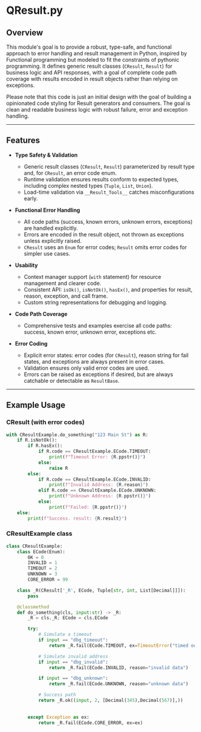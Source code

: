 # QResult.py

## Overview

This module's goal is to provide a robust, type-safe, and functional approach to error handling and result management in Python, inspired by Functional programming but modeled to fit the constraints of pythonic programming. It defines generic result classes (`CResult`, `Result`) for business logic and API responses, with a goal of complete code path coverage with results encoded in result objects rather than relying on exceptions.

Please note that this code is just an initial design with the goal of building a opinionated code styling for Result generators and consumers. The goal is clean and readable business logic with robust failure, error and exception handling.

---

## Features

- **Type Safety & Validation**
  - Generic result classes (`CResult`, `Result`) parameterized by result type and, for `CResult`, an error code enum.
  - Runtime validation ensures results conform to expected types, including complex nested types (`Tuple`, `List`, `Union`).
  - Load-time validation via `__Result_Tools__` catches misconfigurations early.

- **Functional Error Handling**
  - All code paths (success, known errors, unknown errors, exceptions) are handled explicitly.
  - Errors are encoded in the result object, not thrown as exceptions unless explicitly raised.
  - `CResult` uses an `Enum` for error codes; `Result` omits error codes for simpler use cases.

- **Usability**
  - Context manager support (`with` statement) for resource management and clearer code.
  - Consistent API: `isOk()`, `isNotOk()`, `hasEx()`, and properties for result, reason, exception, and call frame.
  - Custom string representations for debugging and logging.

- **Code Path Coverage**
  - Comprehensive tests and examples exercise all code paths: success, known error, unknown error, exceptions etc.

- **Error Coding**
  - Explicit error states: error codes (for `CResult`), reason string for fail states, and exceptions are always present in error cases.
  - Validation ensures only valid error codes are used.
  - Errors can be raised as exceptions if desired, but are always catchable or detectable as `ResultBase`.

---

## Example Usage

### CResult (with error codes)

```python
with CResultExample.do_something("123 Main St") as R:
    if R.isNotOk():
        if R.hasEx():
            if R.code == CResultExample.ECode.TIMEOUT:
                print(f"Timeout Error: {R.ppstr()}")
            else:
                raise R
        else:
            if R.code == CResultExample.ECode.INVALID:
                print(f"Invalid Address: {R.reason}")
            elif R.code == CResultExample.ECode.UNKNOWN:
                print(f"Unknown Address: {R.ppstr()}")
            else:
                print(f"Failed: {R.ppstr()}")
    else:
        print(f"Success. result: {R.result}")
```


### CResultExample class
```python
class CResultExample:
    class ECode(Enum):
        OK = 0
        INVALID = 1
        TIMEOUT = 2
        UNKNOWN = 3
        CORE_ERROR = 99

    class _R(CResult['_R', ECode, Tuple[str, int, List[Decimal]]]):
        pass

    @classmethod
    def do_something(cls, input:str) -> _R:
        _R = cls._R; ECode = cls.ECode

        try:
            # Simulate a timeout
            if input == "dbg_timeout":
                return _R.fail(ECode.TIMEOUT, ex=TimeoutError("timed out"))

            # Simulate invalid address
            if input == "dbg_invalid":
                return _R.fail(ECode.INVALID, reason="invalid data")

            if input == "dbg_unknown":
                return _R.fail(ECode.UNKNOWN, reason="unknown data")

            # Success path
            return _R.ok((input, 2, [Decimal(345),Decimal(567)],))
        
        
        except Exception as ex:
            return _R.fail(ECode.CORE_ERROR, ex=ex)
```
